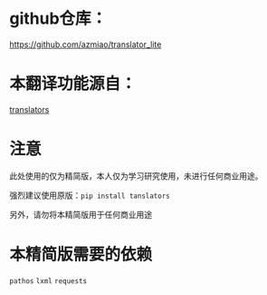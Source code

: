 # github仓库：

https://github.com/azmiao/translator_lite

# 本翻译功能源自：

[translators](https://github.com/UlionTse/translators)

# 注意

此处使用的仅为精简版，本人仅为学习研究使用，未进行任何商业用途。

强烈建议使用原版：`pip install tanslators`

另外，请勿将本精简版用于任何商业用途

# 本精简版需要的依赖

`pathos` `lxml` `requests`
